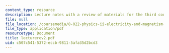 ```yaml
---
content_type: resource
description: Lecture notes with a review of materials for the third course exam.
file: null
file_location: /coursemedia/8-022-physics-ii-electricity-and-magnetism-fall-2006/c507c5415372eccb98115afa35d2bcd3_lecturerev2.pdf
file_type: application/pdf
resourcetype: Document
title: lecturerev2.pdf
uid: c507c541-5372-eccb-9811-5afa35d2bcd3
---
```

